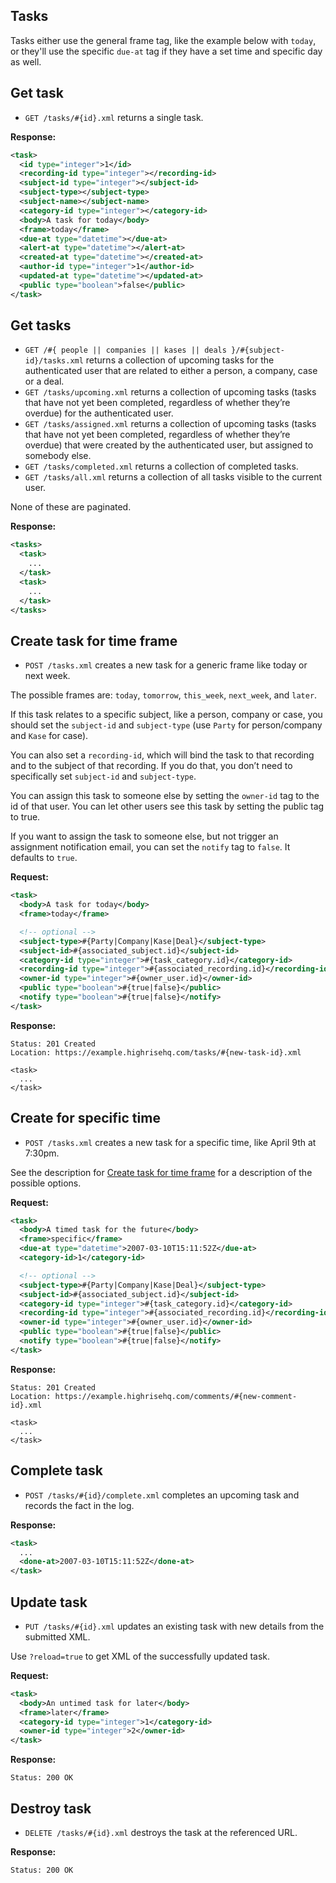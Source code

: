 Tasks
-----

Tasks either use the general frame tag, like the example below with `today`, or they'll use the specific `due-at` tag if they have a set time and specific day as well.


Get task
--------

* `GET /tasks/#{id}.xml` returns a single task.

**Response:**

``` xml
<task>
  <id type="integer">1</id>
  <recording-id type="integer"></recording-id>
  <subject-id type="integer"></subject-id>
  <subject-type></subject-type>
  <subject-name></subject-name>
  <category-id type="integer"></category-id>
  <body>A task for today</body>
  <frame>today</frame>
  <due-at type="datetime"></due-at>
  <alert-at type="datetime"></alert-at>
  <created-at type="datetime"></created-at>
  <author-id type="integer">1</author-id>
  <updated-at type="datetime"></updated-at>
  <public type="boolean">false</public>
</task>
```


Get tasks
---------

* `GET /#{ people || companies || kases || deals }/#{subject-id}/tasks.xml` returns a collection of upcoming tasks for the authenticated user that are related to either a person, a company, case or a deal.
* `GET /tasks/upcoming.xml` returns a collection of upcoming tasks (tasks that have not yet been completed, regardless of whether they’re overdue) for the authenticated user.
* `GET /tasks/assigned.xml` returns a collection of upcoming tasks (tasks that have not yet been completed, regardless of whether they’re overdue) that were created by the authenticated user, but assigned to somebody else.
* `GET /tasks/completed.xml` returns a collection of completed tasks.
* `GET /tasks/all.xml` returns a collection of all tasks visible to the current user.

None of these are paginated.

**Response:**

``` xml
<tasks>
  <task>
    ...
  </task>
  <task>
    ...
  </task>
</tasks>
```


Create task for time frame
--------------------------

* `POST /tasks.xml` creates a new task for a generic frame like today or next week.

The possible frames are: `today`, `tomorrow`, `this_week`, `next_week`, and `later`.

If this task relates to a specific subject, like a person, company or case, you should set the `subject-id` and `subject-type` (use `Party` for person/company and `Kase` for case).

You can also set a `recording-id`, which will bind the task to that recording and to the subject of that recording. If you do that, you don’t need to specifically set `subject-id` and `subject-type`.

You can assign this task to someone else by setting the `owner-id` tag to the id of that user. You can let other users see this task by setting the public tag to true.

If you want to assign the task to someone else, but not trigger an assignment notification email, you can set the `notify` tag to `false`. It defaults to `true`.

**Request:**

``` xml
<task>
  <body>A task for today</body>
  <frame>today</frame>

  <!-- optional -->
  <subject-type>#{Party|Company|Kase|Deal}</subject-type>
  <subject-id>#{associated_subject.id}</subject-id>
  <category-id type="integer">#{task_category.id}</category-id>
  <recording-id type="integer">#{associated_recording.id}</recording-id>
  <owner-id type="integer">#{owner_user.id}</owner-id>
  <public type="boolean">#{true|false}</public>
  <notify type="boolean">#{true|false}</notify>
</task>
```

**Response:**

    Status: 201 Created
    Location: https://example.highrisehq.com/tasks/#{new-task-id}.xml

    <task>
      ...
    </task>


Create for specific time
------------------------

* `POST /tasks.xml` creates a new task for a specific time, like April 9th at 7:30pm.

See the description for [Create task for time frame](#create-task-for-time-frame) for a description of the possible options.

**Request:**

``` xml
<task>
  <body>A timed task for the future</body>
  <frame>specific</frame>
  <due-at type="datetime">2007-03-10T15:11:52Z</due-at>
  <category-id>1</category-id>

  <!-- optional -->
  <subject-type>#{Party|Company|Kase|Deal}</subject-type>
  <subject-id>#{associated_subject.id}</subject-id>
  <category-id type="integer">#{task_category.id}</category-id>
  <recording-id type="integer">#{associated_recording.id}</recording-id>
  <owner-id type="integer">#{owner_user.id}</owner-id>
  <public type="boolean">#{true|false}</public>
  <notify type="boolean">#{true|false}</notify>
</task>
```

**Response:**

    Status: 201 Created
    Location: https://example.highrisehq.com/comments/#{new-comment-id}.xml

    <task>
      ...
    </task>


Complete task
-------------

* `POST /tasks/#{id}/complete.xml` completes an upcoming task and records the fact in the log.

**Response:**

``` xml
<task>
  ...
  <done-at>2007-03-10T15:11:52Z</done-at>
</task>
```


Update task
-----------

* `PUT /tasks/#{id}.xml` updates an existing task with new details from the submitted XML.

Use `?reload=true` to get XML of the successfully updated task.

**Request:**

``` xml
<task>
  <body>An untimed task for later</body>
  <frame>later</frame>
  <category-id type="integer">1</category-id>
  <owner-id type="integer">2</owner-id>
</task>
```

**Response:**

    Status: 200 OK


Destroy task
------------

* `DELETE /tasks/#{id}.xml` destroys the task at the referenced URL.

**Response:**

    Status: 200 OK
